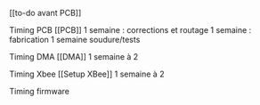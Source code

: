 [[to-do avant PCB]]

Timing PCB
[[PCB]]
1 semaine : corrections et routage
1 semaine : fabrication
1 semaine soudure/tests

Timing DMA
[[DMA]]
1 semaine à 2


Timing Xbee
[[Setup XBee]]
1 semaine à 2

Timing firmware


